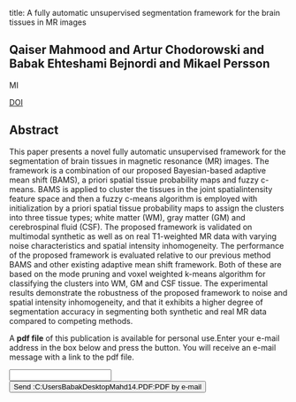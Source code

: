 title: A fully automatic unsupervised segmentation framework for the brain tissues in MR images

## Qaiser Mahmood and Artur Chodorowski and Babak Ehteshami Bejnordi and Mikael Persson
MI

<a href="https://doi.org/10.1117/12.2043646">DOI</a>

## Abstract
This paper presents a novel fully automatic unsupervised framework for the segmentation of brain tissues in magnetic resonance (MR) images. The framework is a combination of our proposed Bayesian-based adaptive mean shift (BAMS), a priori spatial tissue probability maps and fuzzy c-means. BAMS is applied to cluster the tissues in the joint spatialintensity feature space and then a fuzzy c-means algorithm is employed with initialization by a priori spatial tissue probability maps to assign the clusters into three tissue types; white matter (WM), gray matter (GM) and cerebrospinal fluid (CSF). The proposed framework is validated on multimodal synthetic as well as on real T1-weighted MR data with varying noise characteristics and spatial intensity inhomogeneity. The performance of the proposed framework is evaluated relative to our previous method BAMS and other existing adaptive mean shift framework. Both of these are based on the mode pruning and voxel weighted k-means algorithm for classifying the clusters into WM, GM and CSF tissue. The experimental results demonstrate the robustness of the proposed framework to noise and spatial intensity inhomogeneity, and that it exhibits a higher degree of segmentation accuracy in segmenting both synthetic and real MR data compared to competing methods.

A <b>pdf file</b> of this publication is available for personal use.Enter your e-mail address in the box below and press the button. You will receive an e-mail message with a link to the pdf file.
<form action="sender.php">  <input type="text" name="email">  <input type="submit" value="Send :C:UsersBabakDesktopMahd14.PDF:PDF by e-mail"></form>